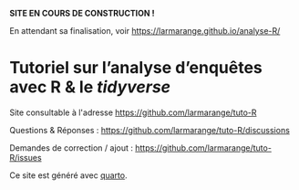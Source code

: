 **SITE EN COURS DE CONSTRUCTION !**

En attendant sa finalisation, voir <https://larmarange.github.io/analyse-R/>

# Tutoriel sur l’analyse d’enquêtes avec **R** & le *tidyverse*

Site consultable à l'adresse <https://github.com/larmarange/tuto-R>

Questions & Réponses : <https://github.com/larmarange/tuto-R/discussions>

Demandes de correction / ajout : <https://github.com/larmarange/tuto-R/issues>

Ce site est généré avec [quarto](https://quarto.org/).
